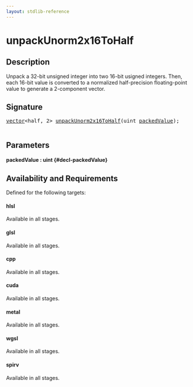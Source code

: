 ```yaml
---
layout: stdlib-reference
---
```


# unpackUnorm2x16ToHalf

## Description

Unpack a 32-bit unsigned integer into two 16-bit usigned integers.
Then, each 16-bit value is converted to a normalized half-precision
floating-point value to generate a 2-component vector.




## Signature 

<pre>
<a href="/stdlib-reference/types/vector/index" class="code_type">vector</a>&lt;<span class="code_keyword">half</span>, 2&gt; <a href="/stdlib-reference/global-decls/unpackunorm2x16tohalf-6fh">unpackUnorm2x16ToHalf</a>(<span class="code_keyword">uint</span> <a href="/stdlib-reference/global-decls/unpackunorm2x16tohalf-6fh#decl-packedValue" class="code_param">packedValue</a>);

</pre>

## Parameters

#### packedValue  : uint {#decl-packedValue}

## Availability and Requirements

Defined for the following targets:

#### hlsl
Available in all stages.

#### glsl
Available in all stages.

#### cpp
Available in all stages.

#### cuda
Available in all stages.

#### metal
Available in all stages.

#### wgsl
Available in all stages.

#### spirv
Available in all stages.



